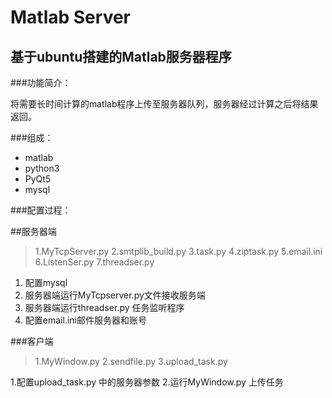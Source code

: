 Matlab Server
=============
基于ubuntu搭建的Matlab服务器程序
--------------------------------

###功能简介：

将需要长时间计算的matlab程序上传至服务器队列，服务器经过计算之后将结果返回。

###组成：
* matlab
* python3
* PyQt5
* mysql

###配置过程：

##服务器端

> 1.MyTcpServer.py
> 2.smtplib_build.py
> 3.task.py
> 4.ziptask.py
> 5.email.ini
> 6.ListenSer.py
> 7.threadser.py

1. 配置mysql
2. 服务器端运行MyTcpserver.py文件接收服务端
3. 服务器端运行threadser.py 任务监听程序
4. 配置email.ini邮件服务器和账号

###客户端

> 1.MyWindow.py
> 2.sendfile.py
> 3.upload_task.py

1.配置upload_task.py 中的服务器参数
2.运行MyWindow.py 上传任务 
